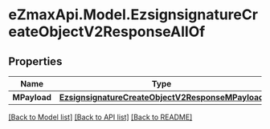 
# eZmaxApi.Model.EzsignsignatureCreateObjectV2ResponseAllOf

## Properties

Name | Type | Description | Notes
------------ | ------------- | ------------- | -------------
**MPayload** | [**EzsignsignatureCreateObjectV2ResponseMPayload**](EzsignsignatureCreateObjectV2ResponseMPayload.md) |  | 

[[Back to Model list]](../README.md#documentation-for-models)
[[Back to API list]](../README.md#documentation-for-api-endpoints)
[[Back to README]](../README.md)

